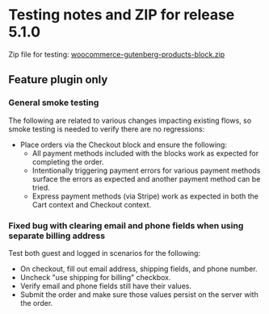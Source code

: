 # Testing notes and ZIP for release 5.1.0

Zip file for testing: [woocommerce-gutenberg-products-block.zip](https://github.com/woocommerce/woocommerce-gutenberg-products-block/files/6452221/woocommerce-gutenberg-products-block.zip)

## Feature plugin only

### General smoke testing

The following are related to various changes impacting existing flows, so smoke testing is needed to verify there are no regressions:

-   Place orders via the Checkout block and ensure the following:
    -   All payment methods included with the blocks work as expected for completing the order.
    -   Intentionally triggering payment errors for various payment methods surface the errors as expected and another payment method can be tried.
    -   Express payment methods (via Stripe) work as expected in both the Cart context and Checkout context.

### Fixed bug with clearing email and phone fields when using separate billing address

Test both guest and logged in scenarios for the following:

-   On checkout, fill out email address, shipping fields, and phone number.
-   Uncheck "use shipping for billing" checkbox.
-   Verify email and phone fields still have their values.
-   Submit the order and make sure those values persist on the server with the order.
